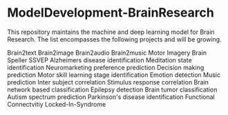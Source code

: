 # ModelDevelopment-BrainResearch
This repository maintains the machine and deep learning model for Brain Research. The list encompasses the following projects and will be growing. 

Brain2text
Brain2image
Brain2audio
Brain2music
Motor Imagery
Brain Speller
SSVEP 
Alzheimers disease identification
Meditation state identification
Neuromarketing preference prediction
Decision making prediction
Motor skill learning stage identification
Emotion detection 
Music prediction
Inter subject correlation
Stimulus response correlation
Brain network based classification
Epilepsy detection
Brain tumor classification
Autism spectrum prediction
Parkinson's disease identification
Functional Connectvitiy
Locked-In-Syndrome
